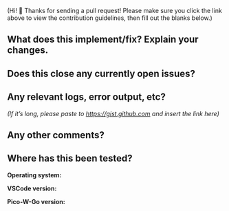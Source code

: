 (Hi! 👋 Thanks for sending a pull request! Please make sure you click the link above to view the contribution guidelines, then fill out the blanks below.)

## What does this implement/fix? Explain your changes.


## Does this close any currently open issues?


## Any relevant logs, error output, etc?
*(If it’s long, please paste to https://gist.github.com and insert the link here)*


## Any other comments?


## Where has this been tested?

**Operating system:**

**VSCode version:**

**Pico-W-Go version:**
